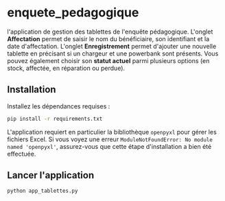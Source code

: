 # enquete_pedagogique
l'application de gestion des tablettes de l'enquête pédagogique. L'onglet
**Affectation** permet de saisir le nom du bénéficiaire, son identifiant et la
date d'affectation.
L'onglet **Enregistrement** permet d'ajouter une nouvelle tablette en
précisant si un chargeur et une powerbank sont présents.
Vous pouvez également choisir son **statut actuel** parmi plusieurs
options (en stock, affectée, en réparation ou perdue).

## Installation

Installez les dépendances requises :

```bash
pip install -r requirements.txt
```

L'application requiert en particulier la bibliothèque `openpyxl` pour gérer les fichiers Excel. Si vous voyez une erreur `ModuleNotFoundError: No module named 'openpyxl'`, assurez-vous que cette étape d'installation a bien été effectuée.

## Lancer l'application

```bash
python app_tablettes.py
```
